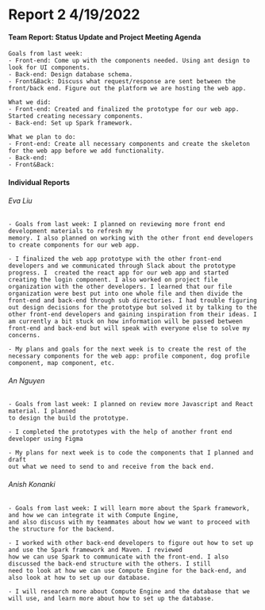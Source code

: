 
# **Report 2 4/19/2022**

#### Team Report: Status Update and Project Meeting Agenda
    Goals from last week: 
    - Front-end: Come up with the components needed. Using ant design to look for UI components.
    - Back-end: Design database schema.
    - Front&Back: Discuss what request/response are sent between the front/back end. Figure out the platform we are hosting the web app.
  
    What we did:
    - Front-end: Created and finalized the prototype for our web app. Started creating necessary components.
    - Back-end: Set up Spark framework.

    What we plan to do:
    - Front-end: Create all necessary components and create the skeleton for the web app before we add functionality.
    - Back-end: 
    - Front&Back: 

#### Individual Reports

###### Eva Liu
    - Goals from last week: I planned on reviewing more front end development materials to refresh my 
    memory. I also planned on working with the other front end developers 
    to create components for our web app.
    
    - I finalized the web app prototype with the other front-end developers and we communicated through Slack about the prototype progress. I  created the react app for our web app and started creating the login component. I also worked on project file organization with the other developers. I learned that our file organization were best put into one whole file and then divide the front-end and back-end through sub directories. I had trouble figuring out design decisions for the prototype but solved it by talking to the other front-end developers and gaining inspiration from their ideas. I am currently a bit stuck on how information will be passed between front-end and back-end but will speak with everyone else to solve my concerns.
    
    - My plans and goals for the next week is to create the rest of the necessary components for the web app: profile component, dog profile component, map component, etc. 

###### An Nguyen

    - Goals from last week: I planned on review more Javascript and React material. I planned
    to design the build the prototype.

    - I completed the prototypes with the help of another front end developer using Figma

    - My plans for next week is to code the components that I planned and draft 
    out what we need to send to and receive from the back end.


###### Anish Konanki
    - Goals from last week: I will learn more about the Spark framework, and how we can integrate it with Compute Engine,
    and also discuss with my teammates about how we want to proceed with the structure for the backend.

    - I worked with other back-end developers to figure out how to set up and use the Spark framework and Maven. I reviewed
    how we can use Spark to communicate with the front-end. I also discussed the back-end structure with the others. I still
    need to look at how we can use Compute Engine for the back-end, and also look at how to set up our database.

    - I will research more about Compute Engine and the database that we will use, and learn more about how to set up the database.